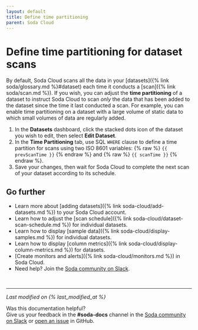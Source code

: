 ```yaml
---
layout: default
title: Define time partitioning
parent: Soda Cloud
---
```


# Define time partitioning for dataset scans

By default, Soda Cloud scans all the data in your [datasets]({% link soda/glossary.md %}#dataset) each time it conducts a [scan]({% link soda/scan.md %}). If you wish, you can adjust the **time partitioning** of a dataset to instruct Soda Cloud to scan *only* the data that has been added to the dataset since the time it last conducted a scan. For example, you can enable time partitioning on a dataset with a large volume of static data to which small volumes of data are regularly added.

1. In the **Datasets** dashboard, click the stacked dots icon of the dataset you wish to edit, then select **Edit Dataset**. 
2. In the **Time Partitioning** tab, use SQL `WHERE` clause to define a time partition for scans using two ISO 8601 variables: {% raw %} `{{ prevScanTime }}` {% endraw %} and {% raw %} `{{ scanTime }}` {% endraw %}. 
3. Save your changes, then wait for Soda Cloud to complete the next scan of your dataset according to its schedule.



## Go further

* Learn more about [adding datasets]({% link soda-cloud/add-datasets.md %}) to your Soda Cloud account.
* Learn how to adjust the [scan schedule]({% link soda-cloud/dataset-scan-schedule.md %}) for individual datasets.
* Learn how to display [sample data]({% link soda-cloud/display-samples.md %}) for individual datasets.
* Learn how to display [column metrics]({% link soda-cloud/display-column-metrics.md %}) for datasets.
* [Create monitors and alerts]({% link soda-cloud/monitors.md %}) in Soda Cloud.
* Need help? Join the <a href="http://community.soda.io/slack" target="_blank"> Soda community on Slack</a>.
<br />

---
*Last modified on {% last_modified_at %}*

Was this documentation helpful? <br /> Give us your feedback in the **#soda-docs** channel in the <a href="http://community.soda.io/slack" target="_blank"> Soda community on Slack</a> or <a href="https://github.com/sodadata/docs/issues/new" target="_blank">open an issue</a> in GitHub.